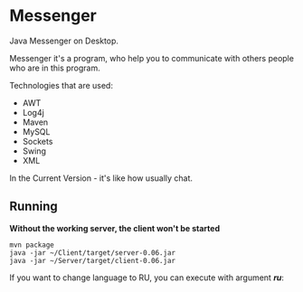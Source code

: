 # Messenger
Java Messenger on Desktop.

Messenger it's a program, who help you to communicate with others people who are in this program.

Technologies that are used:
- AWT
- Log4j
- Maven
- MySQL
- Sockets
- Swing
- XML

In the Current Version - it's like how usually chat.

## Running

**Without the working server, the client won't be started**

```
mvn package
java -jar ~/Client/target/server-0.06.jar
java -jar ~/Server/target/client-0.06.jar
```
If you want to change language to RU, you can execute with argument **_ru_**:
